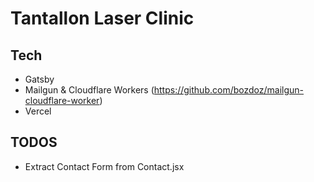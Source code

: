 # Tantallon Laser Clinic

## Tech

- Gatsby
- Mailgun & Cloudflare Workers (https://github.com/bozdoz/mailgun-cloudflare-worker)
- Vercel

## TODOS

- Extract Contact Form from Contact.jsx
